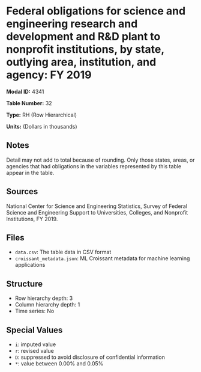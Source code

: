 # Federal obligations for science and engineering research and development and R&D plant to nonprofit institutions, by state, outlying area, institution, and agency: FY 2019

**Modal ID:** 4341

**Table Number:** 32

**Type:** RH (Row Hierarchical)

**Units:** (Dollars in thousands)

## Notes

Detail may not add to total because of rounding. Only those states, areas, or agencies that had obligations in the variables represented by this table appear in the table.

## Sources

National Center for Science and Engineering Statistics, Survey of Federal Science and Engineering Support to Universities, Colleges, and Nonprofit Institutions, FY 2019.

## Files

- `data.csv`: The table data in CSV format
- `croissant_metadata.json`: ML Croissant metadata for machine learning applications

## Structure

- Row hierarchy depth: 3
- Column hierarchy depth: 1
- Time series: No

## Special Values

- `i`: imputed value
- `r`: revised value
- `D`: suppressed to avoid disclosure of confidential information
- `*`: value between 0.00% and 0.05%
